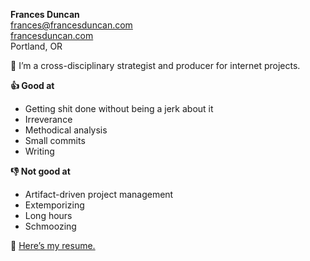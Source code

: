 ---
---
**Frances Duncan**  
frances@francesduncan.com  
[francesduncan.com](http://francesduncan.com)  
Portland, OR  

👋 I’m a cross-disciplinary strategist and producer for internet projects.

**👍 Good at**
- Getting shit done without being a jerk about it
- Irreverance
- Methodical analysis
- Small commits
- Writing  

**👎 Not good at**
- Artifact-driven project management
- Extemporizing
- Long hours
- Schmoozing

📓 [Here’s my resume.](minimum-viable-resume.md)
